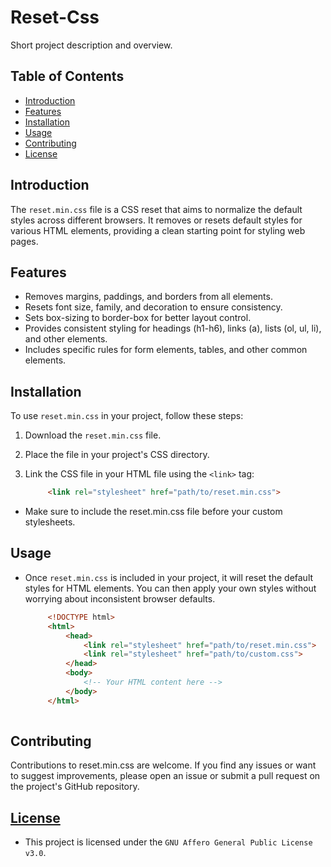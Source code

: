 # Reset-Css

Short project description and overview.

## Table of Contents

- [Introduction](#introduction)
- [Features](#features)
- [Installation](#installation)
- [Usage](#usage)
- [Contributing](#contributing)
- [License](#license)

## Introduction

The `reset.min.css` file is a CSS reset that aims to normalize the default styles across different browsers. It removes or resets default styles for various HTML elements, providing a clean starting point for styling web pages.

## Features

- Removes margins, paddings, and borders from all elements.
- Resets font size, family, and decoration to ensure consistency.
- Sets box-sizing to border-box for better layout control.
- Provides consistent styling for headings (h1-h6), links (a), lists (ol, ul, li), and other elements.
- Includes specific rules for form elements, tables, and other common elements.

## Installation

To use `reset.min.css` in your project, follow these steps:

1. Download the `reset.min.css` file.
2. Place the file in your project's CSS directory.
3. Link the CSS file in your HTML file using the `<link>` tag:

   ```html
        <link rel="stylesheet" href="path/to/reset.min.css">

- Make sure to include the reset.min.css file before your custom stylesheets.

## Usage

- Once `reset.min.css` is included in your project, it will reset the default styles for HTML elements. You can then apply your own styles without worrying about inconsistent browser defaults.

   ```html
        <!DOCTYPE html>
        <html>
            <head>
                <link rel="stylesheet" href="path/to/reset.min.css">
                <link rel="stylesheet" href="path/to/custom.css">
            </head>
            <body>
                <!-- Your HTML content here -->
            </body>
        </html>
    
## Contributing

Contributions to reset.min.css are welcome. If you find any issues or want to suggest improvements, please open an issue or submit a pull request on the project's GitHub repository.

## [License](LICENSE.md)

- This project is licensed under the `GNU Affero General Public License v3.0`.
